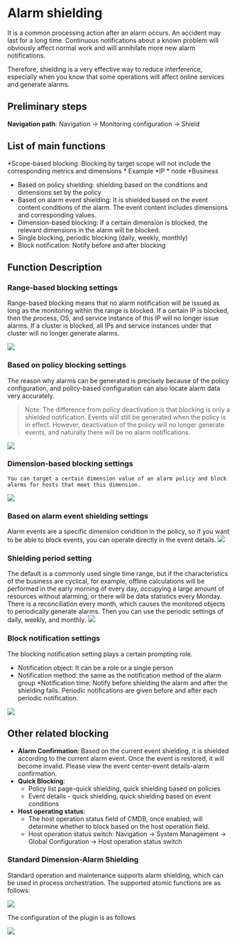 # Alarm shielding

It is a common processing action after an alarm occurs. An accident may last for a long time. Continuous notifications about a known problem will obviously affect normal work and will annihilate more new alarm notifications.

Therefore, shielding is a very effective way to reduce interference, especially when you know that some operations will affect online services and generate alarms.

## Preliminary steps

**Navigation path**: Navigation → Monitoring configuration → Shield

## List of main functions

*Scope-based blocking: Blocking by target scope will not include the corresponding metrics and dimensions
     * Example
     *IP
     * node
     *Business
* Based on policy shielding: shielding based on the conditions and dimensions set by the policy
* Based on alarm event shielding: It is shielded based on the event content conditions of the alarm. The event content includes dimensions and corresponding values.
* Dimension-based blocking: If a certain dimension is blocked, the relevant dimensions in the alarm will be blocked.
* Single blocking, periodic blocking (daily, weekly, monthly)
* Block notification: Notify before and after blocking

## Function Description


### Range-based blocking settings

Range-based blocking means that no alarm notification will be issued as long as the monitoring within the range is blocked. If a certain IP is blocked, then the process, OS, and service instance of this IP will no longer issue alarms. If a cluster is blocked, all IPs and service instances under that cluster will no longer generate alarms.

![](media/16616774952764.jpg)


### Based on policy blocking settings

The reason why alarms can be generated is precisely because of the policy configuration, and policy-based configuration can also locate alarm data very accurately.

> Note: The difference from policy deactivation is that blocking is only a shielded notification. Events will still be generated when the policy is in effect. However, deactivation of the policy will no longer generate events, and naturally there will be no alarm notifications.

![](media/16616775061979.jpg)

### Dimension-based blocking settings

    You can target a certain dimension value of an alarm policy and block alarms for hosts that meet this dimension.

![](media/16616776609487.jpg)


### Based on alarm event shielding settings

Alarm events are a specific dimension condition in the policy, so if you want to be able to block events, you can operate directly in the event details.
![](media/16616776115312.jpg)


### Shielding period setting

The default is a commonly used single time range, but if the characteristics of the business are cyclical, for example, offline calculations will be performed in the early morning of every day, occupying a large amount of resources without alarming, or there will be data statistics every Monday. There is a reconciliation every month, which causes the monitored objects to periodically generate alarms. Then you can use the periodic settings of daily, weekly, and monthly.
![](media/16616776859882.jpg)

### Block notification settings

The blocking notification setting plays a certain prompting role.

* Notification object: It can be a role or a single person
* Notification method: the same as the notification method of the alarm group
*Notification time: Notify before shielding the alarm and after the shielding fails. Periodic notifications are given before and after each periodic notification.

![](media/16616776923058.jpg)

## Other related blocking

* **Alarm Confirmation**: Based on the current event shielding, it is shielded according to the current alarm event. Once the event is restored, it will become invalid. Please view the event center-event details-alarm confirmation.
* **Quick Blocking**:
     * Policy list page-quick shielding, quick shielding based on policies
     * Event details - quick shielding, quick shielding based on event conditions
* **Host operating status**:
     * The host operation status field of CMDB, once enabled, will determine whether to block based on the host operation field.
     * Host operation status switch: Navigation → System Management → Global Configuration → Host operation status switch

### Standard Dimension-Alarm Shielding

Standard operation and maintenance supports alarm shielding, which can be used in process orchestration. The supported atomic functions are as follows:


![](media/16616777335104.jpg)

The configuration of the plugin is as follows

![](media/16616777388932.jpg)